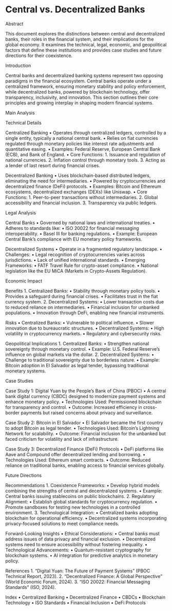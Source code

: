 # Central vs. Decentralized Banks

Abstract

This document explores the distinctions between central and decentralized banks, their roles in the financial system, and their implications for the global economy. It examines the technical, legal, economic, and geopolitical factors that define these institutions and provides case studies and future directions for their coexistence.

Introduction

Central banks and decentralized banking systems represent two opposing paradigms in the financial ecosystem. Central banks operate under a centralized framework, ensuring monetary stability and policy enforcement, while decentralized banks, powered by blockchain technology, offer transparency, inclusivity, and innovation. This section outlines their core principles and growing interplay in shaping modern financial systems.

Main Analysis

Technical Details

Centralized Banking
	•	Operates through centralized ledgers, controlled by a single entity, typically a national central bank.
	•	Relies on fiat currencies regulated through monetary policies like interest rate adjustments and quantitative easing.
	•	Examples: Federal Reserve, European Central Bank (ECB), and Bank of England.
	•	Core Functions:
	1.	Issuance and regulation of national currencies.
	2.	Inflation control through monetary tools.
	3.	Acting as a lender of last resort during financial crises.

Decentralized Banking
	•	Uses blockchain-based distributed ledgers, eliminating the need for intermediaries.
	•	Powered by cryptocurrencies and decentralized finance (DeFi) protocols.
	•	Examples: Bitcoin and Ethereum ecosystems, decentralized exchanges (DEXs) like Uniswap.
	•	Core Functions:
	1.	Peer-to-peer transactions without intermediaries.
	2.	Global accessibility and financial inclusion.
	3.	Transparency via public ledgers.

Legal Analysis

Central Banks
	•	Governed by national laws and international treaties.
	•	Adheres to standards like:
	•	ISO 20022 for financial messaging interoperability.
	•	Basel III for banking regulations.
	•	Example: European Central Bank’s compliance with EU monetary policy frameworks.

Decentralized Systems
	•	Operate in a fragmented regulatory landscape.
	•	Challenges:
	•	Legal recognition of cryptocurrencies varies across jurisdictions.
	•	Lack of unified international standards.
	•	Emerging Frameworks:
	•	FATF Travel Rule for crypto-asset compliance.
	•	National legislation like the EU MiCA (Markets in Crypto-Assets Regulation).

Economic Impact

Benefits
	1.	Centralized Banks:
	•	Stability through monetary policy tools.
	•	Provides a safeguard during financial crises.
	•	Facilitates trust in the fiat currency system.
	2.	Decentralized Systems:
	•	Lower transaction costs due to reduced reliance on intermediaries.
	•	Financial inclusion for unbanked populations.
	•	Innovation through DeFi, enabling new financial instruments.

Risks
	•	Centralized Banks:
	•	Vulnerable to political influence.
	•	Slower innovation due to bureaucratic structures.
	•	Decentralized Systems:
	•	High volatility in cryptocurrency markets.
	•	Regulatory and cybersecurity risks.

Geopolitical Implications
	1.	Centralized Banks:
	•	Strengthen national sovereignty through monetary control.
	•	Example: U.S. Federal Reserve’s influence on global markets via the dollar.
	2.	Decentralized Systems:
	•	Challenge to traditional sovereignty due to borderless nature.
	•	Example: Bitcoin adoption in El Salvador as legal tender, bypassing traditional monetary systems.

Case Studies

Case Study 1: Digital Yuan by the People’s Bank of China (PBOC)
	•	A central bank digital currency (CBDC) designed to modernize payment systems and enhance monetary policy.
	•	Technologies Used: Permissioned blockchain for transparency and control.
	•	Outcome: Increased efficiency in cross-border payments but raised concerns about privacy and surveillance.

Case Study 2: Bitcoin in El Salvador
	•	El Salvador became the first country to adopt Bitcoin as legal tender.
	•	Technologies Used: Bitcoin’s Lightning Network for scalability.
	•	Outcome: Financial inclusion for the unbanked but faced criticism for volatility and lack of infrastructure.

Case Study 3: Decentralized Finance (DeFi) Protocols
	•	DeFi platforms like Aave and Compound offer decentralized lending and borrowing.
	•	Technologies Used: Ethereum smart contracts.
	•	Outcome: Reduced reliance on traditional banks, enabling access to financial services globally.

Future Directions

Recommendations
	1.	Coexistence Frameworks:
	•	Develop hybrid models combining the strengths of central and decentralized systems.
	•	Example: Central banks issuing stablecoins on public blockchains.
	2.	Regulatory Alignment:
	•	Establish global standards for cryptocurrency regulation.
	•	Promote sandboxes for testing new technologies in a controlled environment.
	3.	Technological Integration:
	•	Centralized banks adopting blockchain for operational efficiency.
	•	Decentralized systems incorporating privacy-focused solutions to meet compliance needs.

Forward-Looking Insights
	•	Ethical Considerations:
	•	Central banks must address issues of data privacy and financial exclusion.
	•	Decentralized systems need to ensure accessibility without fostering inequality.
	•	Technological Advancements:
	•	Quantum-resistant cryptography for blockchain systems.
	•	AI integration for predictive analytics in monetary policy.

References
	1.	“Digital Yuan: The Future of Payment Systems” (PBOC Technical Report, 2023).
	2.	“Decentralized Finance: A Global Perspective” (World Economic Forum, 2024).
	3.	“ISO 20022: Financial Messaging Standards” (ISO, 2024).

Index
	•	Centralized Banking
	•	Decentralized Finance
	•	CBDCs
	•	Blockchain Technology
	•	ISO Standards
	•	Financial Inclusion
	•	DeFi Protocols
